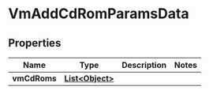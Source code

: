

# VmAddCdRomParamsData


## Properties

Name | Type | Description | Notes
------------ | ------------- | ------------- | -------------
**vmCdRoms** | [**List&lt;Object&gt;**](Object.md) |  | 



